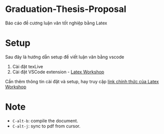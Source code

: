 # Graduation-Thesis-Proposal

Báo cáo đề cương luận văn tốt nghiệp bằng Latex

# Setup

Sau đây là hướng dẫn setup để viết luận văn bằng vscode

1. Cài đặt texLive
2. Cài đặt VSCode extension - [Latex Workshop](https://marketplace.visualstudio.com/items?itemName=James-Yu.latex-workshop)

Cần thêm thông tin cài đặt và setup, hay truy cập [link chính thức của Latex Workshop](https://github.com/James-Yu/LaTeX-Workshop/wiki/Install)

# Note

- `C-alt-b`: compile the document.
- `C-alt-j`: sync to pdf from cursor.
